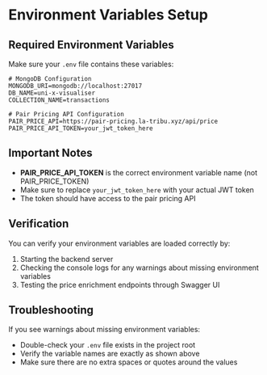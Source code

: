# Environment Variables Setup

## Required Environment Variables

Make sure your `.env` file contains these variables:

```env
# MongoDB Configuration
MONGODB_URI=mongodb://localhost:27017
DB_NAME=uni-x-visualiser
COLLECTION_NAME=transactions

# Pair Pricing API Configuration
PAIR_PRICE_API=https://pair-pricing.la-tribu.xyz/api/price
PAIR_PRICE_API_TOKEN=your_jwt_token_here
```

## Important Notes

- **PAIR_PRICE_API_TOKEN** is the correct environment variable name (not PAIR_PRICE_TOKEN)
- Make sure to replace `your_jwt_token_here` with your actual JWT token
- The token should have access to the pair pricing API

## Verification

You can verify your environment variables are loaded correctly by:

1. Starting the backend server
2. Checking the console logs for any warnings about missing environment variables
3. Testing the price enrichment endpoints through Swagger UI

## Troubleshooting

If you see warnings about missing environment variables:
- Double-check your `.env` file exists in the project root
- Verify the variable names are exactly as shown above
- Make sure there are no extra spaces or quotes around the values 